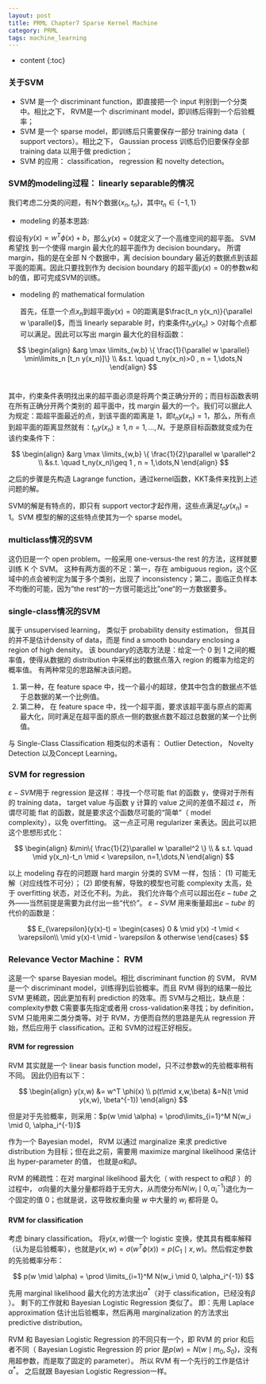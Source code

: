 ```yaml
---
layout: post
title: PRML Chapter7 Sparse Kernel Machine
category: PRML
tags: machine_learning
---
```


* content
{:toc}




### 关于SVM

* SVM 是一个 discriminant function，即直接把一个 input 判别到一个分类中。相比之下， RVM是一个 discriminant model，即训练后得到一个后验概率；
* SVM 是一个 sparse model，即训练后只需要保存一部分 training data（ support vectors）。相比之下， Gaussian process 训练后仍旧要保存全部 training data 以用于做 prediction；
* SVM 的应用： classification， regression 和 novelty detection。



### SVM的modeling过程： linearly separable的情况

我们考虑二分类的问题，有N个数据$\{ x_n,t_n \}$，其中$t_n \in \{ -1,1 \}$

*  modeling 的基本思路:

  假设有$y(x) = w^T \phi(x) +b$，那么$y(x) =0$就定义了一个高维空间的超平面。 SVM 希望找
  到一个使得 margin 最大化的超平面作为 decision boundary。 所谓 margin，指的是在全部 N
  个数据中，离 decision boundary 最近的数据点到该超平面的距离。因此只要找到作为 decision
  boundary 的超平面$y(x) = 0$的参数w和b的值，即可完成SVM的训练。

* modeling 的 mathematical formulation

  首先，任意一个点$x_n$到超平面$y(x)=0$的距离是$\frac{t_n y(x_n)}{\parallel w \parallel}$，而当 linearly separable 时，约束条件$t_n y(x_n) > 0$对每个点都可以满足。因此可以写出 margin 最大化的目标函数：


$$
\begin{align} &arg \max \limits_{w,b} \{ \frac{1}{\parallel w \parallel}  \min\limits_n [t_n y(x_n)]\}  \\ &s.t. \quad t_ny(x_n)>0 , n = 1,\dots,N \end{align}
$$
​       

其中，约束条件表明找出来的超平面必须是将两个类正确分开的；而目标函数表明在所有正确分开两个类别的    超平面中，找 margin 最大的一个。我们可以据此人为规定：距超平面最近的点，到该平面的距离是 1，即$t_ny(x_n)=1$，那么，所有点到超平面的距离显然就有：$t_n y(x_n) \geq 1, n=1,\dots,N$。于是原目标函数就变成为在该约束条件下：


$$
\begin{align} &arg \max \limits_{w,b} \{ \frac{1}{2}\parallel w \parallel^2  \\ &s.t. \quad t_ny(x_n)\geq 1 , n = 1,\dots,N \end{align}
$$


之后的步骤是先构造 Lagrange function，通过kernel函数，KKT条件来找到上述问题的解。

SVM的解是有特点的，即只有 support vector才起作用，这些点满足$t_n y(x_n)=1$。SVM 模型的解的这些特点使其为一个 sparse model。



### multiclass情况的SVM

这仍旧是一个 open problem。一般采用 one-versus-the rest 的方法，这样就要训练 K 个 SVM。 这种有两方面的不足：第一，存在 ambiguous region，这个区域中的点会被判定为属于多个类别，出现了 inconsistency；第二，面临正负样本不均衡的可能，因为”the rest“的一方很可能远比”one“的一方数据要多。



### single-class情况的SVM

属于 unsupervised learning， 类似于 probability density estimation， 但其目的并不是估计density of data，而是 find a smooth boundary enclosing a region of high density。 该 boundary的选取方法是：给定一个 0 到 1 之间的概率值，使得从数据的 distribution 中采样出的数据点落入 region 的概率为给定的概率值。
有两种常见的思路解决该问题。

1. 第一种，在 feature space 中，找一个最小的超球，使其中包含的数据点不低于总数据的某一个比例值。
2. 第二种， 在 feature space 中，找一个超平面，要求该超平面与原点的距离最大化，同时满足在超平面的原点一侧的数据点数不超过总数据的某一个比例值。

与 Single-Class Classification 相类似的术语有： Outlier Detection， Novelty Detection 以及Concept Learning。



### SVM for regression

$\varepsilon-SVM$用于 regression 是这样：寻找一个尽可能 flat 的函数 y，使得对于所有的 training data， target value 与函数 y 计算的 value 之间的差值不超过 $\varepsilon$， 所谓尽可能 flat 的函数，就是要求这个函数尽可能的“简单”（ model
complexity），以免 overfitting。 这一点正可用 regularizer 来表达。因此可以把这个思想形式化：


$$
\begin{align}  &\min\{ \frac{1}{2}\parallel w \parallel^2 \} \\ & s.t. \quad \mid y(x_n)-t_n \mid < \varepsilon, n=1,\dots,N \end{align}
$$


以上 modeling 存在的问题跟 hard margin 分类的 SVM 一样，包括： (1) 可能无解（对应线性不可分）； (2) 即使有解，导致的模型也可能 complexity 太高，处于 overfitting 状态，对泛化不利。为此， 我们允许每个点可以超出在$\varepsilon − tube$ 之外——当然前提是需要为此付出一些“代价”。 $\varepsilon − SVM$ 用来衡量超出$\varepsilon − tube$ 的代价的函数是：


$$
 E_{\varepsilon}(y(x)-t) = \begin{cases} 0 & \mid y(x) -t \mid < \varepsilon\\ \mid y(x)-t \mid - \varepsilon & otherwise \end{cases}
$$


### Relevance Vector Machine： RVM

这是一个 sparse Bayesian model。相比 discriminant function 的 SVM， RVM 是一个 discriminant model，训练得到后验概率。而且 RVM 得到的结果一般比 SVM 更稀疏，因此更加有利 prediction 的效率。而 SVM与之相比，缺点是：complexity参数 C需要事先指定或者用 cross-validation来寻找；by definition， SVM 只能用来二类分类等。对于 RVM，方便而自然的思路是先从 regression 开始，然后应用于 classification。正和 SVM的过程正好相反。



#### RVM for regression

RVM 其实就是一个 linear basis function model，只不过参数w的先验概率稍有不同。 因此仍旧有以下：


$$
\begin{align} y(x,w) &= w^T \phi(x) \\ p(t\mid x,w,\beta) &=N(t \mid y(x,w), \beta^{-1}) \end{align}
$$


但是对于先验概率，则采用：$p(w \mid \alpha) = \prod\limits_{i=1}^M N(w_i \mid 0, \alpha_i^{-1})$

作为一个 Bayesian model， RVM 以通过 marginalize 来求 predictive distribution 为目标；但在此之前，需要用 maximize marginal likelihood 来估计出 hyper-parameter 的值， 也就是$\alpha$和$\beta$。

RVM 的稀疏性：在对 marginal likelihood 最大化（ with respect to $\alpha$和$\beta$ ）的过程中， $\alpha$向量的大量分量都将趋于无穷大，从而使分布$N(w_i \mid 0, \alpha_i ^{-1})$退化为一个固定的值 0；也就是说，这导致权重向量 $w$ 中大量的 $w_i$ 都将是 0。



#### RVM for classification

考虑 binary classification。 将$y(x,w)$做一个 logistic 变换，使其具有概率解释（认为是后验概率），也就是$y(x,w) = \sigma(w^T \phi(x)) = p(C_1 \mid x,w)$。然后假定参数的先验概率分布：


$$
p(w \mid \alpha) = \prod \limits_{i=1}^M N(w_i \mid 0, \alpha_i^{-1})
$$


先用 marginal likelihood 最大化的方法求出$\alpha^*$（对于 classification，已经没有$\beta$ ）。 剩下的工作就和 Bayesian Logistic Regression 类似了。 即：先用 Laplace approximation 估计出后验概率，然后再用 marginalization 的方法求出 predictive distribution。

RVM 和 Bayesian Logistic Regression 的不同只有一个，即 RVM 的 prior 和后者不同（ Bayesian Logistic Regression 的 prior 是$p(w)=N(w \mid m_0, S_0)$，没有用超参数，而是取了固定的 parameter）。 所以 RVM 有一个先行的工作是估计$\alpha^*$。 之后就跟 Bayesian Logistic Regression一样。
